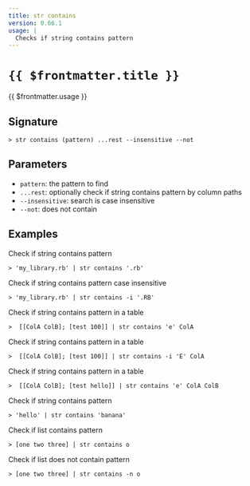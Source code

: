 ```yaml
---
title: str contains
version: 0.66.1
usage: |
  Checks if string contains pattern
---
```


# <code>{{ $frontmatter.title }}</code>

<div style='white-space: pre-wrap;'>{{ $frontmatter.usage }}</div>

## Signature

```> str contains (pattern) ...rest --insensitive --not```

## Parameters

 -  `pattern`: the pattern to find
 -  `...rest`: optionally check if string contains pattern by column paths
 -  `--insensitive`: search is case insensitive
 -  `--not`: does not contain

## Examples

Check if string contains pattern
```shell
> 'my_library.rb' | str contains '.rb'
```

Check if string contains pattern case insensitive
```shell
> 'my_library.rb' | str contains -i '.RB'
```

Check if string contains pattern in a table
```shell
>  [[ColA ColB]; [test 100]] | str contains 'e' ColA
```

Check if string contains pattern in a table
```shell
>  [[ColA ColB]; [test 100]] | str contains -i 'E' ColA
```

Check if string contains pattern in a table
```shell
>  [[ColA ColB]; [test hello]] | str contains 'e' ColA ColB
```

Check if string contains pattern
```shell
> 'hello' | str contains 'banana'
```

Check if list contains pattern
```shell
> [one two three] | str contains o
```

Check if list does not contain pattern
```shell
> [one two three] | str contains -n o
```
